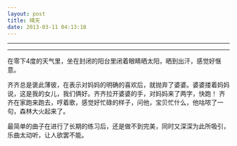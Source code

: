 ```yaml
---
layout: post
title: 晴天
date: 2013-03-11 04:13:18
---
```


<meta http-equiv='Content-Type' content='text/html; charset=utf-8' />

---

---

在零下4度的天气里，坐在封闭的阳台里闭着眼睛晒太阳，晒到出汗，感觉好惬意。


齐齐总是褒此薄彼，在表示对妈妈的明确的喜欢后，就抛弃了婆婆。婆婆搂着妈妈说，这是我的女儿，我们俩好。齐齐拉开婆婆的手，对妈妈来了两字，快跑！
齐齐在家跑来跑去，哼着歌，感觉好忙碌的样子，问他，宝贝忙什么，他咕哝了一句，森林大火起来了。

最简单的曲子在进行了长期的练习后，还是做不到完美，同时又深深为此所吸引，乐曲太动听，让人欲罢不能。


